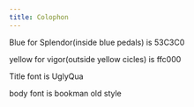 ```yaml
---
title: Colophon
---
```



Blue for Splendor(inside blue pedals) is 53C3C0

yellow for vigor(outside  yellow cicles) is ffc000

Title font is UglyQua

body font is bookman old style
